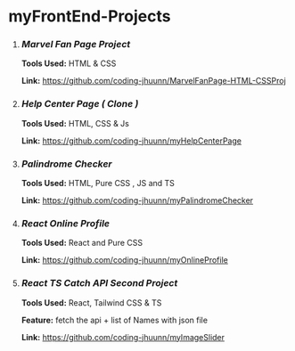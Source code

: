 # myFrontEnd-Projects

1. ### _**Marvel Fan Page Project**_
   **Tools Used:** HTML & CSS

   **Link:** https://github.com/coding-jhuunn/MarvelFanPage-HTML-CSSProj

2. ### _**Help Center Page ( Clone )**_
   **Tools Used:** HTML, CSS & Js

   **Link:** https://github.com/coding-jhuunn/myHelpCenterPage

3. ### _**Palindrome Checker**_
   **Tools Used:** HTML, Pure CSS , JS and TS
   
   **Link:** https://github.com/coding-jhuunn/myPalindromeChecker
   
4. ### _**React Online Profile**_
   **Tools Used:** React and Pure CSS 
   
   **Link:** https://github.com/coding-jhuunn/myOnlineProfile

5. ### _**React TS Catch API Second Project**_
   **Tools Used:** React, Tailwind CSS & TS
   
   **Feature:** fetch the api + list of Names with json file 

   **Link:** https://github.com/coding-jhuunn/myImageSlider

